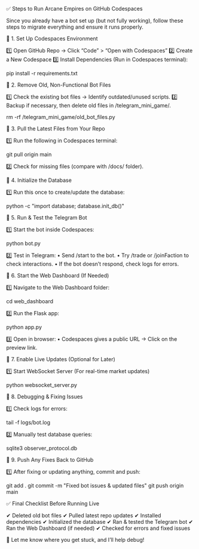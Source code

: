 ✅ Steps to Run Arcane Empires on GitHub Codespaces

Since you already have a bot set up (but not fully working), follow these steps to migrate everything and ensure it runs properly.

📌 1. Set Up Codespaces Environment

1️⃣ Open GitHub Repo → Click “Code” > “Open with Codespaces”
2️⃣ Create a New Codespace
3️⃣ Install Dependencies (Run in Codespaces terminal):

pip install -r requirements.txt

📌 2. Remove Old, Non-Functional Bot Files

1️⃣ Check the existing bot files → Identify outdated/unused scripts.
2️⃣ Backup if necessary, then delete old files in /telegram_mini_game/.

rm -rf /telegram_mini_game/old_bot_files.py

📌 3. Pull the Latest Files from Your Repo

1️⃣ Run the following in Codespaces terminal:

git pull origin main

2️⃣ Check for missing files (compare with /docs/ folder).

📌 4. Initialize the Database

1️⃣ Run this once to create/update the database:

python -c "import database; database.init_db()"

📌 5. Run & Test the Telegram Bot

1️⃣ Start the bot inside Codespaces:

python bot.py

2️⃣ Test in Telegram:
	•	Send /start to the bot.
	•	Try /trade or /joinFaction to check interactions.
	•	If the bot doesn’t respond, check logs for errors.

📌 6. Start the Web Dashboard (If Needed)

1️⃣ Navigate to the Web Dashboard folder:

cd web_dashboard

2️⃣ Run the Flask app:

python app.py

3️⃣ Open in browser:
	•	Codespaces gives a public URL → Click on the preview link.

📌 7. Enable Live Updates (Optional for Later)

1️⃣ Start WebSocket Server (For real-time market updates)

python websocket_server.py

📌 8. Debugging & Fixing Issues

1️⃣ Check logs for errors:

tail -f logs/bot.log

2️⃣ Manually test database queries:

sqlite3 observer_protocol.db

📌 9. Push Any Fixes Back to GitHub

1️⃣ After fixing or updating anything, commit and push:

git add .
git commit -m "Fixed bot issues & updated files"
git push origin main

✅ Final Checklist Before Running Live

✔ Deleted old bot files
✔ Pulled latest repo updates
✔ Installed dependencies
✔ Initialized the database
✔ Ran & tested the Telegram bot
✔ Ran the Web Dashboard (if needed)
✔ Checked for errors and fixed issues

🚀 Let me know where you get stuck, and I’ll help debug!